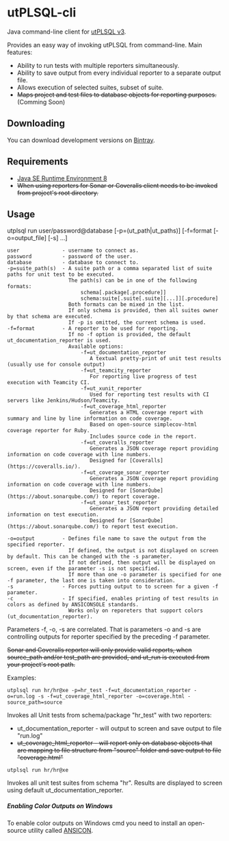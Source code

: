 # utPLSQL-cli
Java command-line client for [utPLSQL v3](https://github.com/utPLSQL/utPLSQL/).

Provides an easy way of invoking utPLSQL from command-line. Main features:

* Ability to run tests with multiple reporters simultaneously.
* Ability to save output from every individual reporter to a separate output file.
* Allows execution of selected suites, subset of suite.
* ~~Maps project and test files to database objects for reporting purposes.~~ (Comming Soon)

## Downloading
You can download development versions on [Bintray](https://bintray.com/viniciusam/utPLSQL-cli/utPLSQL-cli-develop#files).


## Requirements
* [Java SE Runtime Environment 8](http://www.oracle.com/technetwork/java/javase/downloads/jre8-downloads-2133155.html)
* ~~When using reporters for Sonar or Coveralls client needs to be invoked from project's root directory.~~

## Usage
utplsql run user/password@database [-p=(ut_path|ut_paths)] [-f=format [-o=output_file] [-s] ...]

```
user              - username to connect as.
password          - password of the user.
database          - database to connect to.
-p=suite_path(s)  - A suite path or a comma separated list of suite paths for unit test to be executed.     
                    The path(s) can be in one of the following formats:
                        schema[.package[.procedure]]
                        schema:suite[.suite[.suite][...]][.procedure]
                    Both formats can be mixed in the list.
                    If only schema is provided, then all suites owner by that schema are executed.
                    If -p is omitted, the current schema is used.
-f=format         - A reporter to be used for reporting.
                    If no -f option is provided, the default ut_documentation_reporter is used.
                    Available options:
                        -f=ut_documentation_reporter
                           A textual pretty-print of unit test results (usually use for console output)
                        -f=ut_teamcity_reporter
                           For reporting live progress of test execution with Teamcity CI. 
                        -f=ut_xunit_reporter
                           Used for reporting test results with CI servers like Jenkins/Hudson/Teamcity.
                        -f=ut_coverage_html_reporter
                           Generates a HTML coverage report with summary and line by line information on code coverage.
                           Based on open-source simplecov-html coverage reporter for Ruby.
                           Includes source code in the report.
                        -f=ut_coveralls_reporter
                           Generates a JSON coverage report providing information on code coverage with line numbers.
                           Designed for [Coveralls](https://coveralls.io/).
                        -f=ut_coverage_sonar_reporter
                           Generates a JSON coverage report providing information on code coverage with line numbers.
                           Designed for [SonarQube](https://about.sonarqube.com/) to report coverage.
                        -f=ut_sonar_test_reporter
                           Generates a JSON report providing detailed information on test execution.
                           Designed for [SonarQube](https://about.sonarqube.com/) to report test execution.

-o=output         - Defines file name to save the output from the specified reporter.
                    If defined, the output is not displayed on screen by default. This can be changed with the -s parameter.
                    If not defined, then output will be displayed on screen, even if the parameter -s is not specified.
                    If more than one -o parameter is specified for one -f parameter, the last one is taken into consideration.
-s                - Forces putting output to to screen for a given -f parameter.
-c                - If specified, enables printing of test results in colors as defined by ANSICONSOLE standards. 
                    Works only on reporeters that support colors (ut_documentation_reporter).
```

Parameters -f, -o, -s are correlated. That is parameters -o and -s are controlling outputs for reporter specified by the preceding -f parameter.

~~Sonar and Coveralls reporter will only provide valid reports, when source_path and/or test_path are provided, and ut_run is executed from your project's root path.~~

Examples:

```
utplsql run hr/hr@xe -p=hr_test -f=ut_documentation_reporter -o=run.log -s -f=ut_coverage_html_reporter -o=coverage.html -source_path=source
```

Invokes all Unit tests from schema/package "hr_test" with two reporters:

* ut_documentation_reporter - will output to screen and save output to file "run.log"
* ~~ut_coverage_html_reporter - will report only on database objects that are mapping to file structure from "source" folder and save output to file "coverage.html"~~

```
utplsql run hr/hr@xe
```

Invokes all unit test suites from schema "hr". Results are displayed to screen using default ut_documentation_reporter.

##### Enabling Color Outputs on Windows

To enable color outputs on Windows cmd you need to install an open-source utility called [ANSICON](http://adoxa.altervista.org/ansicon/).
